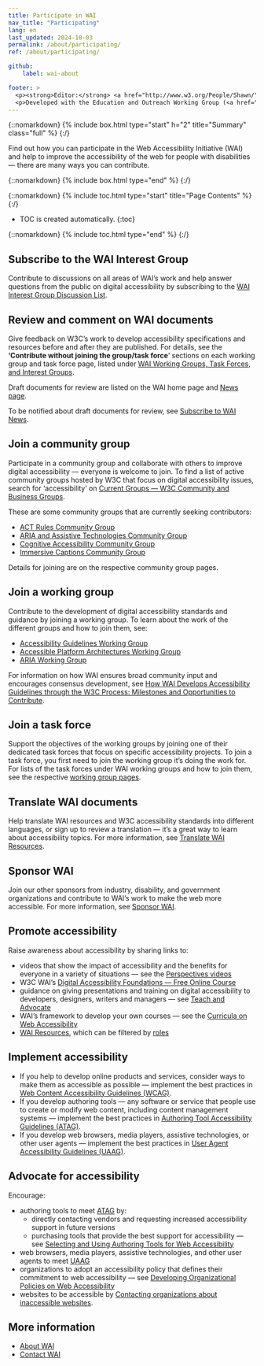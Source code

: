 ```yaml
---
title: Participate in WAI
nav_title: "Participating"
lang: en
last_updated: 2024-10-03
permalink: /about/participating/
ref: /about/participating/

github:
    label: wai-about

footer: >
  <p><strong>Editor:</strong> <a href="http://www.w3.org/People/Shawn/">Shawn Lawton Henry</a>.</p>
  <p>Developed with the Education and Outreach Working Group (<a href="http://www.w3.org/WAI/EO/">EOWG</a>).</p>
---
```


{::nomarkdown}
{% include box.html type="start" h="2" title="Summary" class="full" %}
{:/}

Find out how you can participate in the Web Accessibility Initiative (WAI) and help to improve the accessibility of the web for people with disabilities &mdash; there are many ways you can contribute.

{::nomarkdown}
{% include box.html type="end" %}
{:/}

{::nomarkdown}
{% include toc.html type="start" title="Page Contents" %}
{:/}

-   TOC is created automatically.
{:toc}

{::nomarkdown}
{% include toc.html type="end" %}
{:/}

## Subscribe to the WAI Interest Group

Contribute to discussions on all areas of WAI’s work and help answer questions from the public on digital accessibility by subscribing to the [WAI Interest Group Discussion List](https://www.w3.org/WAI/about/groups/waiig/#discussion-list).

## Review and comment on WAI documents

Give feedback on W3C’s work to develop accessibility specifications and resources before and after they are published. For details, see the **‘Contribute without joining the group/task force**’ sections on each working group and task force page, listed under [WAI Working Groups, Task Forces, and Interest Groups](https://www.w3.org/WAI/about/groups/).

Draft documents for review are listed on the WAI home page and [News page](https://www.w3.org/WAI/news/).

To be notified about draft documents for review, see [Subscribe to WAI News](https://www.w3.org/WAI/news/subscribe/).

## Join a community group

Participate in a community group and collaborate with others to improve digital accessibility &mdash; everyone is welcome to join. To find a list of active community groups hosted by W3C that focus on digital accessibility issues, search for ‘accessibility’ on [Current Groups — W3C Community and Business Groups](https://www.w3.org/community/groups).

These are some community groups that are currently seeking contributors:

- [ACT Rules Community Group](https://www.w3.org/community/act-r/)
- [ARIA and Assistive Technologies Community Group](https://www.w3.org/community/aria-at/)
- [Cognitive Accessibility Community Group](https://www.w3.org/community/coga-community/)
- [Immersive Captions Community Group](https://www.w3.org/community/immersive-captions/)

Details for joining are on the respective community group pages.

## Join a working group

Contribute to the development of digital accessibility standards and guidance by joining a working group. To learn about the work of the different groups and how to join them, see:

- [Accessibility Guidelines Working Group](https://www.w3.org/WAI/about/groups/agwg/)
- [Accessible Platform Architectures Working Group](https://www.w3.org/WAI/about/groups/apawg/)
- [ARIA Working Group](https://www.w3.org/WAI/about/groups/ariawg/)

For information on how WAI ensures broad community input and encourages consensus development, see [How WAI Develops Accessibility Guidelines through the W3C Process: Milestones and Opportunities to Contribute](https://www.w3.org/WAI/intro/w3c-process.php).

## Join a task force

Support the objectives of the working groups by joining one of their dedicated task forces that focus on specific accessibility projects. To join a task force, you first need to join the working group it’s doing the work for. For lists of the task forces under WAI working groups and how to join them, see the respective [working group pages](https://www.w3.org/WAI/about/groups/).

## Translate WAI documents

Help translate WAI resources and W3C accessibility standards into different languages, or sign up to review a translation &mdash; it’s a great way to learn about accessibility topics. For more information, see [Translate WAI Resources](https://www.w3.org/WAI/about/translating/).

## Sponsor WAI

Join our other sponsors from industry, disability, and government organizations and contribute to WAI’s work to make the web more accessible. For more information, see [Sponsor WAI](https://www.w3.org/WAI/about/sponsoring/).

## Promote accessibility

Raise awareness about accessibility by sharing links to:

- videos that show the impact of accessibility and the benefits for everyone in a variety of situations &mdash; see the [Perspectives videos](https://www.w3.org/WAI/perspective-videos/)
- W3C WAI’s [Digital Accessibility Foundations &mdash; Free Online Course](https://www.w3.org/WAI/fundamentals/foundations-course/)
- guidance on giving presentations and training on digital accessibility to developers, designers, writers and managers &mdash; see [Teach and Advocate](https://www.w3.org/WAI/train)
- WAI’s framework to develop your own courses  &mdash; see the [Curricula on Web Accessibility](https://www.w3.org/WAI/curricula/)
- [WAI Resources](https://www.w3.org/WAI/resources/), which can be filtered by [roles](https://www.w3.org/WAI/roles/)

## Implement accessibility

- If you help to develop online products and services, consider ways to make them as accessible as possible &mdash; implement the best practices in [Web Content Accessibility Guidelines (WCAG)](https://www.w3.org/WAI/standards-guidelines/wcag/).
- If you develop authoring tools &mdash; any software or service that people use to create or modify web content, including content management systems &mdash; implement the best practices in [Authoring Tool Accessibility Guidelines (ATAG)](https://www.w3.org/WAI/standards-guidelines/atag/).
- If you develop web browsers, media players, assistive technologies, or other user agents &mdash; implement the best practices in [User Agent Accessibility Guidelines (UAAG)](https://www.w3.org/WAI/standards-guidelines/uaag/).

## Advocate for accessibility

Encourage:

- authoring tools to meet [ATAG](https://www.w3.org/WAI/standards-guidelines/atag/) by:
  - directly contacting vendors and requesting increased accessibility support in future versions
  - purchasing tools that provide the best support for accessibility &mdash; see [Selecting and Using Authoring Tools for Web Accessibility](https://www.w3.org/WAI/impl/software)
- web browsers, media players, assistive technologies, and other user agents to meet [UAAG](https://www.w3.org/WAI/standards-guidelines/uaag/)
- organizations to adopt an accessibility policy that defines their commitment to web accessibility &mdash; see [Developing Organizational Policies on Web Accessibility](https://www.w3.org/WAI/impl/pol)
- websites to be accessible by [Contacting organizations about inaccessible websites](https://www.w3.org/WAI/users/inaccessible.html).

## More information

- [About WAI](https://www.w3.org/WAI/about/)
- [Contact WAI](https://www.w3.org/WAI/about/contacting/)
